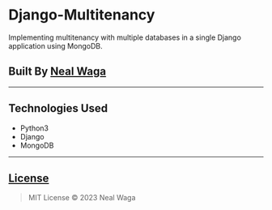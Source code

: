 # Django-Multitenancy
Implementing multitenancy with multiple databases in a single Django application using MongoDB.

## Built By [Neal Waga](https://github.com/nealwaga/)
***

## Technologies Used
* Python3
* Django
* MongoDB
***

## [License](https://github.com/nealwaga/Django-Multitenancy/blob/master/LICENSE)
> MIT License &copy; 2023 Neal Waga